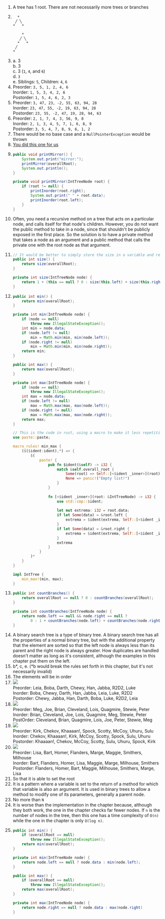1. A tree has 1 root. There are not necessarily more trees or branches
2.  ```
      *
     ╱ ╲
    *   *
    ```
    ```
        *
       ╱ ╲
      *   *
     ╱
    *
3.  a. 3 \
    b. 3 \
    c. 3 (`1`, `4`, and `6`) \
    d. `3` \
    e. Siblings: `5`, Children: `4`, `6`
4.  Preorder: `3, 5, 1, 2, 4, 6` \
    Inorder: `1, 5, 3, 4, 2, 6` \
    Postorder: `1, 5, 4, 6, 2, 3`
5.  Preorder: `3, 47, 23, -2, 55, 63, 94, 28` \
    Inorder: `23, 47, 55, -2, 19, 63, 94, 28` \
    Postorder: `23, 55, -2, 47, 19, 28, 94, 63`
6.  Preorder: `2, 1, 7, 4, 3, 56, 9, 8` \
    Inorder: `2, 1, 3, 4, 5, 7, 1, 6, 8, 9` \
    Postorder: `3, 5, 4, 7, 8, 9, 6, 1, 2`
7. There would be no base case and a `NullPointerException` would be thrown
8. [You did this one for us](https://github.com/liambloom/Java/blob/master/src/io/github/liambloom/softwareEngineering/chapter17/intTree/IntTree.java#L64)
9.  ```java
    public void printMirror() {
        System.out.print("mirror:");
        printMirror(overallRoot);
        System.out.println();
    }

    private void printMirror(IntTreeNode root) {
        if (root != null) {
            printInorder(root.right);
            System.out.print(" " + root.data);
            printInorder(root.left);
        }
    }
    ```
10. Often, you need a recursive method on a tree that acts on a particular node, and calls itself for that node's children. However, you do not want the public method to take in a node, since that shouldn't be publicly exposed in the first place. So the solution is to have a private method that takes a node as an argument and a public method that calls the private one with the root node as that argument.
11. ```java
    // It would be better to simply store the size in a variable and return it
    public int size() {
        return size(overallRoot);
    }

    private int size(IntTreeNode node) {
        return 1 + (this == null ? 0 : size(this.left) + size(this.right));
    }
    ```
12. ```java
    public int min() {
        return min(overallRoot);
    }

    private int min(IntTreeNode node) {
        if (node == null)
            throw new IllegalStateException();
        int min = node.data;
        if (node.left != null)
            min = Math.min(min, min(node.left));
        if (node.right != null)
            min = Math.min(min, min(node.right));
        return min;
    }
    
    public int max() {
        return max(overallRoot);
    }

    private int max(IntTreeNode node) {
        if (node == null)
            throw new IllegalStateException();
        int max = node.data;
        if (node.left != null)
            max = Math.max(max, max(node.left));
        if (node.right != null)
            max = Math.max(max, max(node.right));
        return max;
    }
    ```
    ```rust 
    // This is the code in rust, using a macro to make it less repetitive
    use paste::paste;

    macro_rules! min_max {
        ($($ident:ident),*) => {
            $(
                paste! {
                    pub fn $ident(&self) -> i32 {
                        match &self.overall_root {
                            Some(root) => Self::[<$ident _inner>](root),
                            None => panic!("Empty list!")
                        }
                    }
                    
                    fn [<$ident _inner>](root: &IntTreeNode) -> i32 {
                        use std::cmp::$ident;
            
                        let mut extrema: i32 = root.data;
                        if let Some(data) = &root.left {
                            extrema = $ident(extrema, Self::[<$ident _inner>](&*data));
                        }
                        if let Some(data) = &root.right {
                            extrema = $ident(extrema, Self::[<$ident _inner>](&*data));
                        }
                        extrema
                    }   
                }
            )*
        }
    }

    impl IntTree {
        min_max!(min, max);
    }
    ```
13. ```java
    public int countBranches() {
        return overallRoot == null ? 0 : countBranches(overallRoot);
    }

    private int countBranches(IntTreeNode node) {
        return node.left == null && node.right == null ?
            0 : 1 + countBranches(node.left) + countBranches(node.right);
    }
    ```
14. A binary search tree is a type of binary tree. A binary search tree has all the properties of a normal binary tree, but with the additional property that the element are sorted so that the left node is always less than its parent and the right node is always greater. How duplicates are handled doesn't matter as long as it's consistent, although the examples in this chapter put them on the left.
15. b*, c, e. (*b would break the rules set forth in this chapter, but it's not necessarily invalid)
16. The elements will be in order
17. ![](img/sc17.jpg) \
    Preorder: Leia, Boba, Darth, Chewy, Han, Jabba, R2D2, Luke \
    Inorder: Boba, Chewy, Darth, Han, Jabba, Leia, Luke, R2D2 \
    Postorder: Chewy, Jabba, Han, Darth, Boba, Luke, R2D2, Leia
18. ![](img/sc18.jpg) \
    Preorder: Meg, Joe, Brian, Cleveland, Lois, Quagmire, Stewie, Peter \
    Inorder: Brian, Cleveland, Joe, Lois, Quagmire, Meg, Stewie, Peter \
    PostOrder: Cleveland, Brian, Quagmire, Lois, Joe, Peter, Stewie, Meg
19. ![](img/sc19.jpg) \
    Preorder: Kirk, Chekov, Khaaaan!, Spock, Scotty, McCoy, Uhuru, Sulu \
    Inorder: Chekov, Khaaaan!, Kirk, McCoy, Scotty, Spock, Sulu, Uhuru \
    Postorder: Khaaaan!, Chekov, McCoy, Scotty, Sulu, Uhuru, Spock, Kirk
20. ![](img/sc20.jpg) \
    Preorder: Lisa, Bart, Homer, Flanders, Marge, Maggie, Smithers, Milhouse \
    Inorder: Bart, Flanders, Homer, Lisa, Maggie, Marge, Milhouse, Smithers \
    Postorder: Flanders, Homer, Bart, Maggie, Milhouse, Smithers, Marge, Lisa
21. So that it is able to set the root
22. It is a pattern where a variable is set to the return of a method for which that variable is also an argument. It is used in binary trees to allow a method to modify one of its parameters, generally a parent node.
23. No more than `N`
24. It is worse than the implementation in the chapter because, although they both work, the one in the chapter checks far fewer nodes. If `n` is the number of nodes in the tree, then this one has a time complexity of `O(n)` while the one in the chapter is only `O(log n)`.
25. ```java
    public int min() {
        if (overallRoot == null)
            throw new IllegalStateException();
        return min(overallRoot);
    }

    private int min(IntTreeNode node) {
        return node.left == null ? node.data : min(node.left);
    }

    public int max() {
        if (overallRoot == null)
            throw new IllegalStateException();
        return max(overallRoot);
    }

    private int max(IntTreeNode node) {
        return node.right == null ? node.data : max(node.right)
    }
    ```

